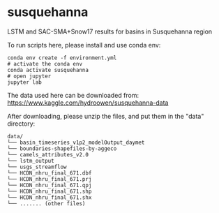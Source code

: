 # susquehanna

LSTM and SAC-SMA+Snow17 results for basins in Susquehanna region

To run scripts here, please install and use conda env:

```Shell
conda env create -f environment.yml
# activate the conda env
conda activate susquehanna
# open jupyter
jupyter lab
```

The data used here can be downloaded from: https://www.kaggle.com/hydroowen/susquehanna-data

After downloading, please unzip the files, and put them in the "data" directory:

```File system
data/
└── basin_timeseries_v1p2_modelOutput_daymet
└── boundaries-shapefiles-by-aggeco
└── camels_attributes_v2.0
└── lstm_output
└── usgs_streamflow
└── HCDN_nhru_final_671.dbf
└── HCDN_nhru_final_671.prj
└── HCDN_nhru_final_671.qpj
└── HCDN_nhru_final_671.shp
└── HCDN_nhru_final_671.shx
└── ....... (other files)
```